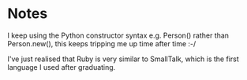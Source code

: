 Notes
=====

I keep using the Python constructor syntax e.g. Person() rather than Person.new(), this keeps tripping me up time after time :-/

I've just realised that Ruby is very similar to SmallTalk, which is the first language I used after graduating.
